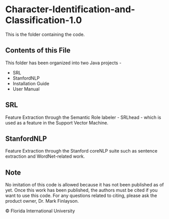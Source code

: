 # Character-Identification-and-Classification-1.0
This is the folder containing the code. 

Contents of this File
----------------------
This folder has been organized into two Java projects - 

* SRL
* StanfordNLP
* Installation Guide
* User Manual

SRL
---
Feature Extraction through the Semantic Role labeler - SRLhead - which is used as a feature in the Support Vector Machine. 

StanfordNLP
-----------
Feature Extraction through the Stanford coreNLP suite such as sentence extraction and WordNet-related work.  

Note
----
No imitation of this code is allowed because it has not been published as of yet. Once this work has been published, the authors must be cited if you want to use this code. For any questions related to citing, please ask the product owner, Dr. Mark Finlayson. 

&copy; Florida International University


